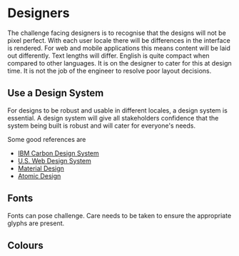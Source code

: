 
[//]: # (Copyright 2020, Robert Collins and the i18n-book contributors.)

# Designers
The challenge facing designers is to recognise that the designs will not be pixel perfect. With each user locale there 
will be differences in the interface is rendered. For web and mobile applications this means content will be laid 
out differently. Text lengths will differ. English is quite compact when compared to other languages. It is on the 
designer to cater for this at design time. It is not the job of the engineer to resolve poor layout decisions.
  
## Use a Design System
For designs to be robust and usable in different locales, a design system is essential. A design system will give all 
stakeholders confidence that the system being built is robust and will cater for everyone's needs.  

Some good references are
 - [IBM Carbon Design System](https://www.carbondesignsystem.com)
 - [U.S. Web Design System](https://designsystem.digital.gov)
 - [Material Design](https://material.io/design)
 - [Atomic Design](https://atomicdesign.bradfrost.com/) 

## Fonts
Fonts can pose challenge. Care needs to be taken to ensure the appropriate glyphs are present.   

## Colours
